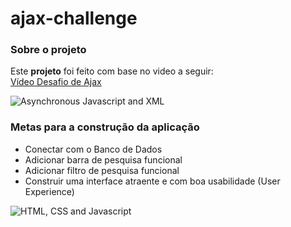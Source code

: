 # ajax-challenge

### Sobre o projeto

Este **projeto** foi feito com base no video a seguir: \
[Vídeo Desafio de Ajax](https://drive.google.com/file/d/1BVQGn-2bnaIgmVwsSxcau9vvU5eBs320/view 
"Vídeo Desafio de Ajax")

![Asynchronous Javascript and XML](https://pindup.ru/wp-content/uploads/2021/01/1610405214_maxresdefault-768x432.jpg)

### Metas para a construção da aplicação

* Conectar com o Banco de Dados
* Adicionar barra de pesquisa funcional
* Adicionar filtro de pesquisa funcional
* Construir uma interface atraente e com boa usabilidade (User Experience)

![HTML, CSS and Javascript](https://cdn-images-1.medium.com/max/2000/1*l4xICbIIYlz1OTymWCoUTw.jpeg)
